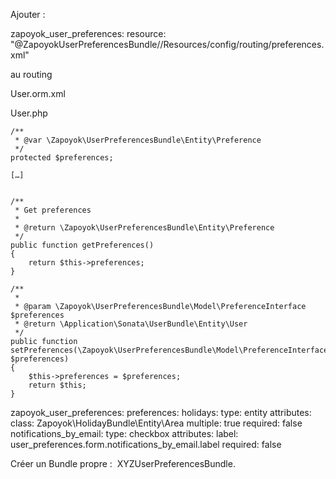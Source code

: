 Ajouter : 

zapoyok_user_preferences:
    resource: "@ZapoyokUserPreferencesBundle//Resources/config/routing/preferences.xml"

au routing

User.orm.xml

<one-to-one field="preferences" target-entity="Zapoyok\UserPreferencesBundle\Entity\Preference" mapped-by="user" />

User.php

	/**
     * @var \Zapoyok\UserPreferencesBundle\Entity\Preference
     */
    protected $preferences;
    
    […]
    
    
    /**
     * Get preferences
     *
     * @return \Zapoyok\UserPreferencesBundle\Entity\Preference
     */
    public function getPreferences()
    {
        return $this->preferences;
    }

    /**
     * 
     * @param \Zapoyok\UserPreferencesBundle\Model\PreferenceInterface $preferences
     * @return \Application\Sonata\UserBundle\Entity\User
     */
    public function setPreferences(\Zapoyok\UserPreferencesBundle\Model\PreferenceInterface $preferences)
    {
        $this->preferences = $preferences;
        return $this;
    }
    
    
    
zapoyok_user_preferences:
  preferences:
    holidays:
      type: entity
      attributes:
        class: Zapoyok\HolidayBundle\Entity\Area
        multiple: true
        required: false
    notifications_by_email:
      type: checkbox
      attributes:
        label: user_preferences.form.notifications_by_email.label
        required: false    
        
Créer un Bundle propre :  XYZUserPreferencesBundle.

<?php

namespace XYZ\Bundle\UserPreferencesBundle;

use Symfony\Component\HttpKernel\Bundle\Bundle;

class XYZUserPreferencesBundle extends Bundle
{
    public function getParent()
    {
        return 'ZapoyokUserPreferencesBundle';
    }
}

Personnaliser le form en copiant et adaptant la vue par exemple.

http://symfony.com/doc/current/cookbook/bundles/inheritance.html



